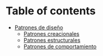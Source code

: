# Table of contents

* [Patrones de diseño](README.md)
  * [Patrones creacionales](patrones-de-diseno/patrones-creacionales.md)
  * [Patrones estructurales](patrones-de-diseno/patrones-estructurales.md)
  * [Patrones de comportamiento](patrones-de-diseno/patrones-comportamiento.md)
